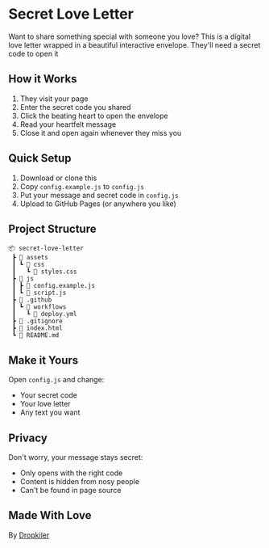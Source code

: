 # Secret Love Letter

Want to share something special with someone you love? This is a digital love letter wrapped in a beautiful interactive envelope. They'll need a secret code to open it

## How it Works

1. They visit your page
2. Enter the secret code you shared
3. Click the beating heart to open the envelope
4. Read your heartfelt message
5. Close it and open again whenever they miss you

## Quick Setup

1. Download or clone this
2. Copy `config.example.js` to `config.js`
3. Put your message and secret code in `config.js`
4. Upload to GitHub Pages (or anywhere you like)

## Project Structure

```
📦 secret-love-letter
 ┣ 📂 assets
 ┃ ┗ 📂 css
 ┃   ┗ 📜 styles.css
 ┣ 📂 js
 ┃ ┣ 📜 config.example.js
 ┃ ┗ 📜 script.js
 ┣ 📂 .github
 ┃ ┗ 📂 workflows
 ┃   ┗ 📜 deploy.yml
 ┣ 📜 .gitignore
 ┣ 📜 index.html
 ┗ 📜 README.md
```

## Make it Yours

Open `config.js` and change:

- Your secret code
- Your love letter
- Any text you want

## Privacy

Don't worry, your message stays secret:

- Only opens with the right code
- Content is hidden from nosy people
- Can't be found in page source

## Made With Love

By [Dropkiler](https://github.com/blind3d3vil)
